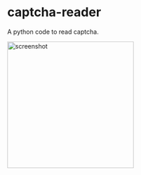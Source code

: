 # captcha-reader
A python code to read captcha.


<img width="288" alt="screenshot" src="https://user-images.githubusercontent.com/43816262/63214783-5469e200-c13a-11e9-9fa5-01fb782c8076.png">
